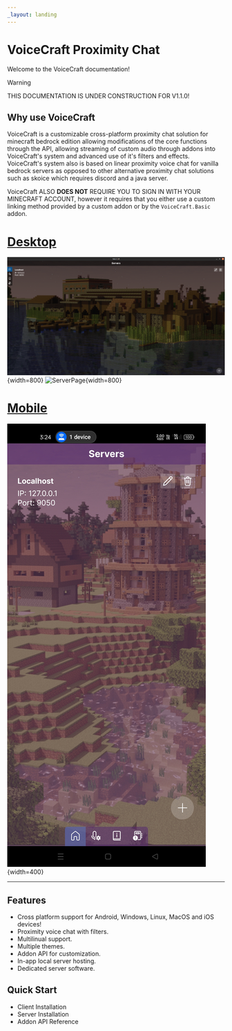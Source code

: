 ```yaml
---
_layout: landing
---
```


# VoiceCraft Proximity Chat

Welcome to the VoiceCraft documentation!

> [!WARNING]
> THIS DOCUMENTATION IS UNDER CONSTRUCTION FOR V1.1.0!

## Why use VoiceCraft

VoiceCraft is a customizable cross-platform proximity chat solution for minecraft bedrock edition allowing modifications of the core functions through the API, allowing streaming of custom audio through addons into VoiceCraft's system and advanced use of it's filters and effects. VoiceCraft's system also is based on linear proximity voice chat for vanilla bedrock servers as opposed to other alternative proximity chat solutions such as skoice which requires discord and a java server.

VoiceCraft ALSO **DOES NOT** REQUIRE YOU TO SIGN IN WITH YOUR MINECRAFT ACCOUNT, however it requires that you either use a custom linking method provided by a custom addon or by the `VoiceCraft.Basic` addon.

# [Desktop](#tab/desktop)

![MainPage](/images/MainPage.png){width=800}
![ServerPage](/images/ServerPage.png){width=800}

# [Mobile](#tab/mobile)

![MainPageAndroid](/images/MainPageAndroid.png){width=400}

---

## Features
- Cross platform support for Android, Windows, Linux, MacOS and iOS devices!
- Proximity voice chat with filters.
- Multilinual support.
- Multiple themes.
- Addon API for customization.
- In-app local server hosting.
- Dedicated server software.

## Quick Start

- Client Installation
- Server Installation
- Addon API Reference
